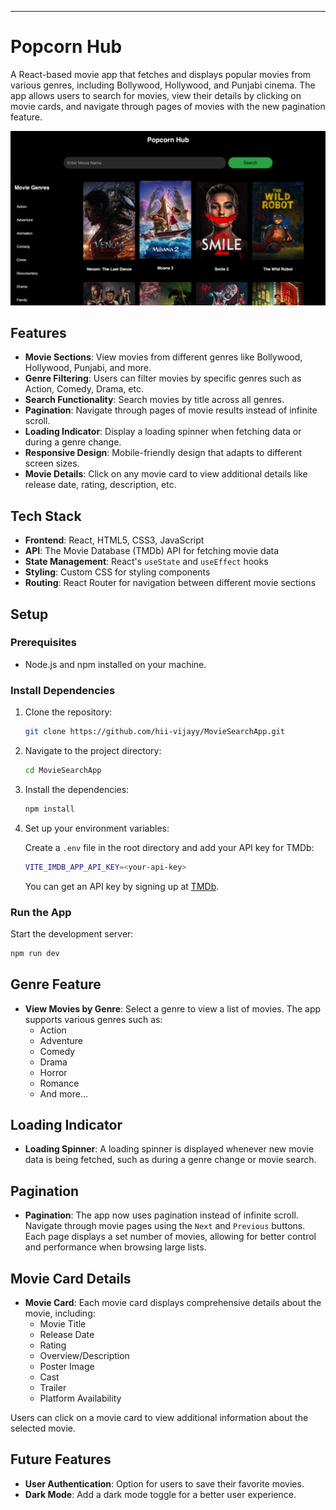 ---

# Popcorn Hub

A React-based movie app that fetches and displays popular movies from various genres, including Bollywood, Hollywood, and Punjabi cinema. The app allows users to search for movies, view their details by clicking on movie cards, and navigate through pages of movies with the new pagination feature.

<img src="src/assets/Popcorn-Hub.png" alt="PopcornHub Output" />

## Features

- **Movie Sections**: View movies from different genres like Bollywood, Hollywood, Punjabi, and more.
- **Genre Filtering**: Users can filter movies by specific genres such as Action, Comedy, Drama, etc.
- **Search Functionality**: Search movies by title across all genres.
- **Pagination**: Navigate through pages of movie results instead of infinite scroll.
- **Loading Indicator**: Display a loading spinner when fetching data or during a genre change.
- **Responsive Design**: Mobile-friendly design that adapts to different screen sizes.
- **Movie Details**: Click on any movie card to view additional details like release date, rating, description, etc.

## Tech Stack

- **Frontend**: React, HTML5, CSS3, JavaScript
- **API**: The Movie Database (TMDb) API for fetching movie data
- **State Management**: React's `useState` and `useEffect` hooks
- **Styling**: Custom CSS for styling components
- **Routing**: React Router for navigation between different movie sections

## Setup

### Prerequisites

- Node.js and npm installed on your machine.

### Install Dependencies

1. Clone the repository:

    ```bash
    git clone https://github.com/hii-vijayy/MovieSearchApp.git
    ```

2. Navigate to the project directory:

    ```bash
    cd MovieSearchApp
    ```

3. Install the dependencies:

    ```bash
    npm install
    ```

4. Set up your environment variables:
   
    Create a `.env` file in the root directory and add your API key for TMDb:

    ```bash
    VITE_IMDB_APP_API_KEY=<your-api-key>
    ```

    You can get an API key by signing up at [TMDb](https://www.themoviedb.org/).

### Run the App

Start the development server:

```bash
npm run dev
```

## Genre Feature

- **View Movies by Genre**: Select a genre to view a list of movies. The app supports various genres such as:
  - Action
  - Adventure
  - Comedy
  - Drama
  - Horror
  - Romance
  - And more...

## Loading Indicator

- **Loading Spinner**: A loading spinner is displayed whenever new movie data is being fetched, such as during a genre change or movie search.

## Pagination

- **Pagination**: The app now uses pagination instead of infinite scroll. Navigate through movie pages using the `Next` and `Previous` buttons. Each page displays a set number of movies, allowing for better control and performance when browsing large lists.

## Movie Card Details

- **Movie Card**: Each movie card displays comprehensive details about the movie, including:
  - Movie Title
  - Release Date
  - Rating
  - Overview/Description
  - Poster Image
  - Cast
  - Trailer
  - Platform Availability

Users can click on a movie card to view additional information about the selected movie.

## Future Features

- **User Authentication**: Option for users to save their favorite movies.
- **Dark Mode**: Add a dark mode toggle for a better user experience.
